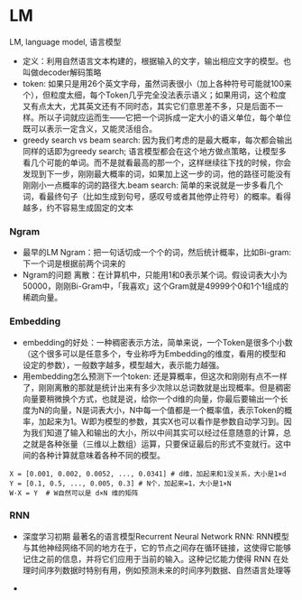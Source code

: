 # LM
LM, language model, 语言模型
- 定义：利用自然语言文本构建的，根据输入的文字，输出相应文字的模型。也叫做decoder解码策略
- token:  如果只是用26个英文字母，虽然词表很小（加上各种符号可能就100来个），但粒度太细，每个Token几乎完全没法表示语义；如果用词，这个粒度又有点太大，尤其英文还有不同时态，其实它们意思差不多，只是后面不一样。所以子词就应运而生——它把一个词拆成一定大小的语义单位，每个单位既可以表示一定含义，又能灵活组合。
- greedy search vs beam search: 因为我们考虑的是最大概率，每次都会输出同样的话即为greedy search; 语言模型都会在这个地方做点策略，让模型多看几个可能的单词。而不是就看最高的那一个，这样继续往下找的时候，你会发现到下一步，刚刚最大概率的词，如果加上这一步的词，他的路径可能没有刚刚小一点概率的词的路径大.beam search: 简单的来说就是一步多看几个词，看最终句子（比如生成到句号，感叹号或者其他停止符号）的概率。看得越多，约不容易生成固定的文本

### Ngram
- 最早的LM Ngram：把一句话切成一个个的词，然后统计概率，比如Bi-gram:下一个词是根据前两个词来的
- Ngram的问题 离散：在计算机中，只能用1和0表示某个词。假设词表大小为50000，刚刚Bi-Gram中，「我喜欢」这个Gram就是49999个0和1个1组成的稀疏向量。

### Embedding
- embedding的好处：一种稠密表示方法，简单来说，一个Token是很多个小数（这个很多可以是任意多个，专业称呼为Embedding的维度，看用的模型和设定的参数），一般数字越多，模型越大，表示能力越强。
- 用embedding怎么预测下一个token: 还是算概率，但这次和刚刚有点不一样了，刚刚离散的那就是统计出来有多少次除以总词数就是出现概率。但是稠密向量要稍微换个方式，也就是说，给你一个d维的向量，你最后要输出一个长度为N的向量，N是词表大小，N中每一个值都是一个概率值，表示Token的概率，加起来为1。W即为模型的参数，其实X也可以看作是参数自动学习到。因为我们知道了输入和输出的大小，所以中间其实可以经过任意随意的计算，总之就是各种张量（三维以上数组）运算，只要保证最后的形式不变就行。这中间的各种计算就意味着各种不同的模型。
~~~
X = [0.001, 0.002, 0.0052, ..., 0.0341] # d维，加起来和1没关系，大小是1×d
Y = [0.1, 0.5, ..., 0.005, 0.3] # N个，加起来=1，大小是1×N
W·X = Y  # W自然可以是 d×N 维的矩阵
~~~

### RNN
- 深度学习初期 最著名的语言模型Recurrent Neural Network RNN: RNN模型与其他神经网络不同的地方在于，它的节点之间存在循环链接，这使得它能够记住之前的信息，并将它们应用于当前的输入。这种记忆能力使得 RNN 在处理时间序列数据时特别有用，例如预测未来的时间序列数据、自然语言处理等 

- 
